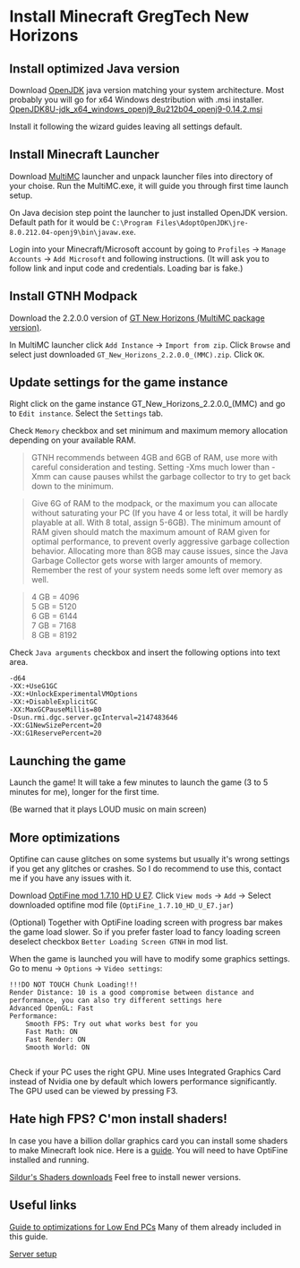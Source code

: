 # Install Minecraft GregTech New Horizons
## Install optimized Java version
Download [OpenJDK](https://github.com/AdoptOpenJDK/openjdk8-binaries/releases/tag/jdk8u212-b04_openj9-0.14.2) java version matching your system architecture. 
Most probably you will go for x64 Windows destribution with .msi installer. [OpenJDK8U-jdk_x64_windows_openj9_8u212b04_openj9-0.14.2.msi
](https://github.com/AdoptOpenJDK/openjdk8-binaries/releases/download/jdk8u212-b04_openj9-0.14.2/OpenJDK8U-jdk_x64_windows_openj9_8u212b04_openj9-0.14.2.msi)

Install it following the wizard guides leaving all settings default.

## Install Minecraft Launcher
Download [MultiMC](https://multimc.org/) launcher and unpack launcher files into directory of your choise. 
Run the MultiMC.exe, it will guide you through first time launch setup.

On Java decision step point the launcher to just installed OpenJDK version. Default path for it would be `C:\Program Files\AdoptOpenJDK\jre-8.0.212.04-openj9\bin\javaw.exe`.

Login into your Minecraft/Microsoft account by going to `Profiles` -> `Manage Accounts` -> `Add Microsoft` and following instructions. (It will ask you to follow link and input code and credentials. Loading bar is fake.)

## Install GTNH Modpack
Download the 2.2.0.0 version of [GT New Horizons (MultiMC package version)](http://downloads.gtnewhorizons.com/Multi_mc_downloads/).

In MultiMC launcher click `Add Instance` -> `Import from zip`.
Click `Browse` and select just downloaded `GT_New_Horizons_2.2.0.0_(MMC).zip`.
Click `OK`.

## Update settings for the game instance
Right click on the game instance GT_New_Horizons_2.2.0.0_(MMC) and go to `Edit instance`.
Select the `Settings` tab.

Check `Memory` checkbox and set minimum and maximum memory allocation depending on your available RAM. 

>GTNH recommends between 4GB and 6GB of RAM, use more with careful consideration and testing. Setting -Xms much lower than -Xmm can cause pauses whilst the garbage collector to try to get back down to the minimum.

>Give 6G of RAM to the modpack, or the maximum you can allocate without saturating your PC (If you have 4 or less total, it will be hardly playable at all. With 8 total, assign 5-6GB). The minimum amount of RAM given should match the maximum amount of RAM given for optimal performance, to prevent overly aggressive garbage collection behavior. Allocating more than 8GB may cause issues, since the Java Garbage Collector gets worse with larger amounts of memory. Remember the rest of your system needs some left over memory as well.

>4 GB = 4096\
>5 GB = 5120\
>6 GB = 6144\
>7 GB = 7168\
>8 GB = 8192

Check `Java arguments` checkbox and insert the following options into text area.
```
-d64
-XX:+UseG1GC
-XX:+UnlockExperimentalVMOptions
-XX:+DisableExplicitGC
-XX:MaxGCPauseMillis=80
-Dsun.rmi.dgc.server.gcInterval=2147483646
-XX:G1NewSizePercent=20
-XX:G1ReservePercent=20
```

## Launching the game
Launch the game! It will take a few minutes to launch the game (3 to 5 minutes for me), longer for the first time.

(Be warned that it plays LOUD music on main screen)

## More optimizations

Optifine can cause glitches on some systems but usually it's wrong settings if you get any glitches or crashes. So I do recommend to use this, contact me if you have any issues with it.

Download [OptiFine mod 1.7.10 HD U E7](https://optifine.net/adloadx?f=OptiFine_1.7.10_HD_U_E7.jar).
Click `View mods` -> `Add` -> Select downloaded optifine mod file (`OptiFine_1.7.10_HD_U_E7.jar`)

(Optional) Together with OptiFine loading screen with progress bar makes the game load slower. So if you prefer faster load to fancy loading screen deselect checkbox `Better Loading Screen GTNH` in mod list.

When the game is launched you will have to modify some graphics settings. Go to menu -> `Options` -> `Video settings`:
```
!!!DO NOT TOUCH Chunk Loading!!!
Render Distance: 10 is a good compromise between distance and performance, you can also try different settings here
Advanced OpenGL: Fast
Performance: 
    Smooth FPS: Try out what works best for you
    Fast Math: ON
    Fast Render: ON
    Smooth World: ON


```

Check if your PC uses the right GPU. Mine uses Integrated Graphics Card instead of Nvidia one by default which lowers performance significantly.
The GPU used can be viewed by pressing F3.

## Hate high FPS? C'mon install shaders!

In case you have a billion dollar graphics card you can install some shaders to make Minecraft look nice. Here is a [guide](https://gtnh.miraheze.org/wiki/Shaders).
You will need to have OptiFine installed and running. 

[Sildur's Shaders downloads](https://sildurs-shaders.github.io/downloads/) Feel free to install newer versions.

## Useful links
[Guide to optimizations for Low End PCs](https://gtnh.miraheze.org/wiki/Low_End_PCs) Many of them already included in this guide.

[Server setup](https://gtnh.miraheze.org/wiki/Server_Setup)

